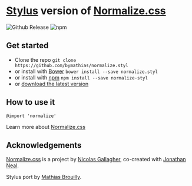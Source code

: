 # [Stylus](http://learnboost.github.io/stylus/ "Stylus") version of [Normalize.css](http://necolas.github.io/normalize.css/ "Normalize")

![Github Release](https://img.shields.io/github/v/release/bymathias/normalize.styl.svg?style=flat-square)
![npm](https://img.shields.io/npm/v/normalize-styl?style=flat-square)

## Get started

* Clone the repo `git clone https://github.com/bymathias/normalize.styl`
* or install with [Bower](http://bower.io/ "Bower") `bower install --save normalize.styl`
* or install with [npm](https://www.npmjs.com/) `npm install --save normalize-styl`
* or [download the latest version](https://github.com/bymathias/normalize.styl/archive/master.zip "Download ZIP") 

## How to use it

    @import 'normalize'

Learn more about [Normalize.css](http://nicolasgallagher.com/about-normalize-css/ "Normalize.css")

## Acknowledgements

[Normalize.css](http://necolas.github.io/normalize.css/ "Normalize") is a project by [Nicolas Gallagher](https://github.com/necolas), co-created with [Jonathan Neal](https://github.com/jonathantneal).

Stylus port by [Mathias Brouilly](https://github.com/bymathias).
